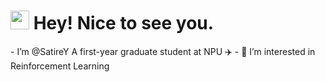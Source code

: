 <h1><img src="https://emojis.slackmojis.com/emojis/images/1531849430/4246/blob-sunglasses.gif?1531849430" width="30"/> Hey! Nice to see you.</h1>
- I’m @SatireY A first-year graduate student at NPU ✈️
- 👀 I’m interested in Reinforcement Learning

<!---
SatireY/SatireY is a ✨ special ✨ repository because its `README.md` (this file) appears on your GitHub profile.
You can click the Preview link to take a look at your changes.
--->
